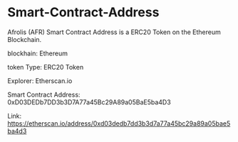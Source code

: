 # Smart-Contract-Address
Afrolis (AFR) Smart Contract Address is a ERC20 Token on the Ethereum Blockchain. 

blockhain: Ethereum

token Type: ERC20 Token

Explorer: Etherscan.io

Smart Contract Address: 0xD03DEDb7DD3b3D7A77a45Bc29A89a05BaE5ba4D3 

Link: https://etherscan.io/address/0xd03dedb7dd3b3d7a77a45bc29a89a05bae5ba4d3

